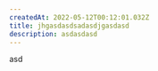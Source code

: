 ```yaml
---
createdAt: 2022-05-12T00:12:01.032Z
title: jhgasdasdsadasdjgasdasd
description: asdasdasd
---
```

asd